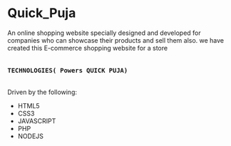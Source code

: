 # Quick_Puja
An online shopping website specially designed and developed for companies who can showcase their products and sell them also. we have created this E-commerce shopping website for a store
<pre><h4>TECHNOLOGIES( Powers QUICK PUJA)</h4></pre>
Driven by the following:
* HTML5
* CSS3
* JAVASCRIPT
* PHP
* NODEJS
